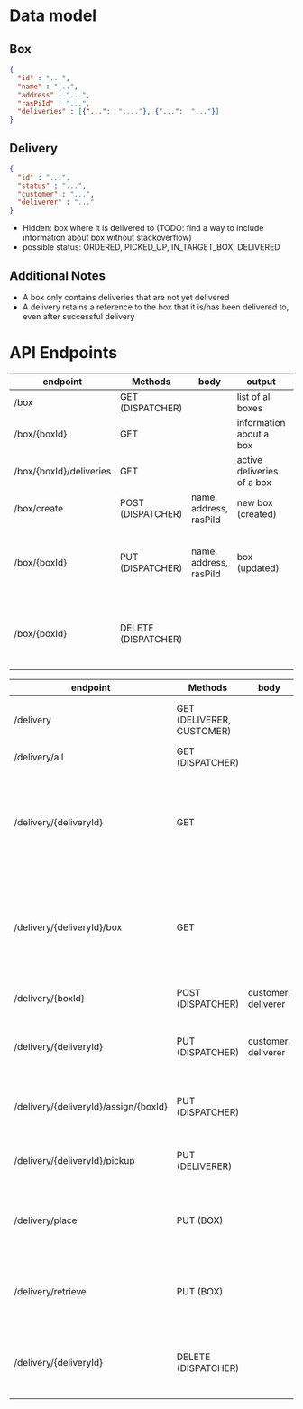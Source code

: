 # Data model

## Box
```json
{
  "id" : "...",
  "name" : "...",
  "address" : "...",
  "rasPiId" : "...",
  "deliveries" : [{"...":  "...."}, {"...":  "..."}]
}
```

## Delivery
```json
{
  "id" : "...",
  "status" : "...",
  "customer" : "...",
  "deliverer" : "..."
}
```
- Hidden: box where it is delivered to (TODO: find a way to include information about box without stackoverflow)
- possible status: ORDERED, PICKED_UP, IN_TARGET_BOX, DELIVERED

## Additional Notes
- A box only contains deliveries that are not yet delivered
- A delivery retains a reference to the box that it is/has been delivered to, even after successful delivery

# API Endpoints

| endpoint                | Methods             | body                   | output                     | comment                                         |
|-------------------------|---------------------|------------------------|----------------------------|-------------------------------------------------|
| /box                    | GET (DISPATCHER)    |                        | list of all boxes          |                                                 |
| /box/{boxId}            | GET                 |                        | information about a box    |                                                 |
| /box/{boxId}/deliveries | GET                 |                        | active deliveries of a box |                                                 |
| /box/create             | POST (DISPATCHER)   | name, address, rasPiId | new box (created)          |                                                 |
| /box/{boxId}            | PUT (DISPATCHER)    | name, address, rasPiId | box (updated)              | only possible if box has no deliveries assigned |
| /box/{boxId}            | DELETE (DISPATCHER) |                        |                            | only possible if box has no deliveries assigned |


| endpoint                              | Methods                   | body                | output                                                                              | comment                                                                        |
|---------------------------------------|---------------------------|---------------------|-------------------------------------------------------------------------------------|--------------------------------------------------------------------------------|
| /delivery                             | GET (DELIVERER, CUSTOMER) |                     | list of all deliveries concerning this aseUser                                      |                                                                                |
| /delivery/all                         | GET (DISPATCHER)          |                     | list of all deliveries                                                              |                                                                                |
| /delivery/{deliveryId}                | GET                       |                     | information about a delivery                                                        | only authorized if this delivery concerns the aseUser or aseUser is dispatcher |
| /delivery/{deliveryId}/box            | GET                       |                     | information about the box that is used to deliver this delivery                     | only authorized if this delivery concerns the aseUser or aseUser is dispatcher |
| /delivery/{boxId}                     | POST (DISPATCHER)         | customer, deliverer | create a new delivery                                                               | initial status is ORDERED                                                      |
| /delivery/{deliveryId}                | PUT (DISPATCHER)          | customer, deliverer | update a delivery                                                                   | status can be updated via different endpoint                                   |
| /delivery/{deliveryId}/assign/{boxId} | PUT (DISPATCHER)          |                     | reassign a delivery                                                                 | only possible if delivery has status ORDERED                                   |
| /delivery/{deliveryId}/pickup         | PUT (DELIVERER)           |                     | change the status of a delivery to PICKED_UP                                        |                                                                                |
| /delivery/place                       | PUT (BOX)                 |                     | change the status of all deliveries in a box with status PICKED_UP to IN_TARGET_BOX |                                                                                |
| /delivery/retrieve                    | PUT (BOX)                 |                     | change the status of all deliveries in a box with status IN_TARGET_BOX to DELIVERED |                                                                                |
| /delivery/{deliveryId}                | DELETE (DISPATCHER)       |                     |                                                                                     | only possible if status is ORDERED or DELIVERED                                | 